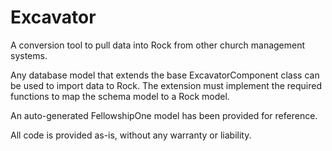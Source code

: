 Excavator
=========

A conversion tool to pull data into Rock from other church management systems.

Any database model that extends the base ExcavatorComponent class can be used to import data to Rock. The extension must implement the required functions to map the schema model to a Rock model.

An auto-generated FellowshipOne model has been provided for reference.  

All code is provided as-is, without any warranty or liability.

